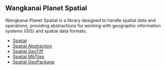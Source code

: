 ## Wangkanai Planet Spatial

Wangkanai Planet Spatial is a library designed to handle spatial data and operations,
providing abstractions for working with geographic information systems (GIS) and spatial data formats.

- [Spatial](src/Root)
- [Spatial Abstraction](src/Abstractions)
- [Spatial GeoTiff](src/GeoTiff)
- [Spatial MbTiles](src/MbTiles)
- [Spatial GeoPackage](src/GeoPackage)

